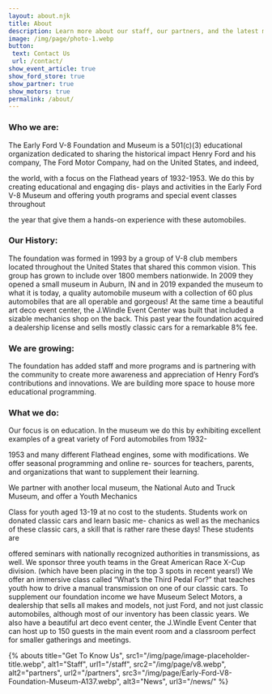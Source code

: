 ```yaml
---
layout: about.njk
title: About
description: Learn more about our staff, our partners, and the latest museum news.
image: /img/page/photo-1.webp
button: 
 text: Contact Us
 url: /contact/
show_event_article: true
show_ford_store: true
show_partner: true
show_motors: true
permalink: /about/
---
```


### Who we are:
The Early Ford V-8 Foundation and Museum is a 501(c)(3) educational organization dedicated to sharing
the historical impact Henry Ford and his company, The Ford Motor Company, had on the United States, and indeed,

the world, with a focus on the Flathead years of 1932-1953. We do this by creating educational and engaging dis-
plays and activities in the Early Ford V-8 Museum and offering youth programs and special event classes throughout

the year that give them a hands-on experience with these automobiles.

### Our History:
The foundation was formed in 1993 by a group of V-8 club members located throughout the United
States that shared this common vision. This group has grown to include over 1800 members nationwide. In
2009 they opened a small museum in Auburn, IN and in 2019 expanded the museum to what it is today, a quality
automobile museum with a collection of 60 plus automobiles that are all operable and gorgeous! At the same time a
beautiful art deco event center, the J.Windle Event Center was built that included a sizable mechanics shop on the
back. This past year the foundation acquired a dealership license and sells mostly classic cars for a remarkable 8%
fee.

### We are growing:
The foundation has added staff and more programs and is partnering with the community to create
more awareness and appreciation of Henry Ford’s contributions and innovations. We are building more space to
house more educational programming.

### What we do:
Our focus is on education.
In the museum we do this by exhibiting excellent examples of a great variety of Ford automobiles from 1932-

1953 and many different Flathead engines, some with modifications. We offer seasonal programming and online re-
sources for teachers, parents, and organizations that want to supplement their learning.

We partner with another local museum, the National Auto and Truck Museum, and offer a Youth Mechanics

Class for youth aged 13-19 at no cost to the students. Students work on donated classic cars and learn basic me-
chanics as well as the mechanics of these classic cars, a skill that is rather rare these days! These students are

offered seminars with nationally recognized authorities in transmissions, as well.
We sponsor three youth teams in the Great American Race X-Cup division. (which have been placing in the
top 3 spots in recent years!)
We offer an immersive class called “What’s the Third Pedal For?” that teaches youth how to drive a manual
transmission on one of our classic cars.
To supplement our foundation income we have Museum Select Motors, a dealership that sells all makes and
models, not just Ford, and not just classic automobiles, although most of our inventory has been classic years.
We also have a beautiful art deco event center, the J.Windle Event Center that can host up to 150 guests in
the main event room and a classroom perfect for smaller gatherings and meetings.

{% abouts 
  title="Get To Know Us",
  src1="/img/page/image-placeholder-title.webp",
  alt1="Staff",
  url1="/staff",
  src2="/img/page/v8.webp",
  alt2="partners",
  url2="/partners",
  src3="/img/page/Early-Ford-V8-Foundation-Museum-A137.webp",
  alt3="News",
  url3="/news/"
%}

